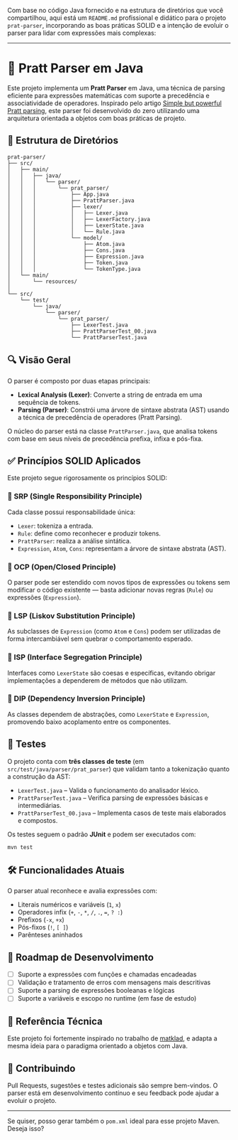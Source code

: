 Com base no código Java fornecido e na estrutura de diretórios que você compartilhou, aqui está um `README.md` profissional e didático para o projeto `prat-parser`, incorporando as boas práticas SOLID e a intenção de evoluir o parser para lidar com expressões mais complexas:

---

# 🧠 Pratt Parser em Java

Este projeto implementa um **Pratt Parser** em Java, uma técnica de parsing eficiente para expressões matemáticas com suporte a precedência e associatividade de operadores. Inspirado pelo artigo [Simple but powerful Pratt parsing](https://matklad.github.io/2020/04/13/simple-but-powerful-pratt-parsing.html), este parser foi desenvolvido do zero utilizando uma arquitetura orientada a objetos com boas práticas de projeto.

## 📂 Estrutura de Diretórios

```plaintext
prat-parser/
├── src/
│   ├── main/
│   │   ├── java/
│   │   │   └── parser/
│   │   │       └── prat_parser/
│   │   │           ├── App.java
│   │   │           ├── PrattParser.java
│   │   │           ├── lexer/
│   │   │           │   ├── Lexer.java
│   │   │           │   ├── LexerFactory.java
│   │   │           │   ├── LexerState.java
│   │   │           │   └── Rule.java
│   │   │           └── model/
│   │   │               ├── Atom.java
│   │   │               ├── Cons.java
│   │   │               ├── Expression.java
│   │   │               ├── Token.java
│   │   │               └── TokenType.java
│   └── main/
│       └── resources/
│
└── src/
    └── test/
        └── java/
            └── parser/
                └── prat_parser/
                    ├── LexerTest.java
                    ├── PrattParserTest_00.java
                    └── PrattParserTest.java
```

## 🔍 Visão Geral

O parser é composto por duas etapas principais:

- **Lexical Analysis (Lexer)**: Converte a string de entrada em uma sequência de tokens.
- **Parsing (Parser)**: Constrói uma árvore de sintaxe abstrata (AST) usando a técnica de precedência de operadores (Pratt Parsing).

O núcleo do parser está na classe `PrattParser.java`, que analisa tokens com base em seus níveis de precedência prefixa, infixa e pós-fixa.

## ✅ Princípios SOLID Aplicados

Este projeto segue rigorosamente os princípios SOLID:

### 🔹 SRP (Single Responsibility Principle)
Cada classe possui responsabilidade única:
- `Lexer`: tokeniza a entrada.
- `Rule`: define como reconhecer e produzir tokens.
- `PrattParser`: realiza a análise sintática.
- `Expression`, `Atom`, `Cons`: representam a árvore de sintaxe abstrata (AST).

### 🔹 OCP (Open/Closed Principle)
O parser pode ser estendido com novos tipos de expressões ou tokens sem modificar o código existente — basta adicionar novas regras (`Rule`) ou expressões (`Expression`).

### 🔹 LSP (Liskov Substitution Principle)
As subclasses de `Expression` (como `Atom` e `Cons`) podem ser utilizadas de forma intercambiável sem quebrar o comportamento esperado.

### 🔹 ISP (Interface Segregation Principle)
Interfaces como `LexerState` são coesas e específicas, evitando obrigar implementações a dependerem de métodos que não utilizam.

### 🔹 DIP (Dependency Inversion Principle)
As classes dependem de abstrações, como `LexerState` e `Expression`, promovendo baixo acoplamento entre os componentes.

## 🧪 Testes

O projeto conta com **três classes de teste** (em `src/test/java/parser/prat_parser`) que validam tanto a tokenização quanto a construção da AST:

- `LexerTest.java` – Valida o funcionamento do analisador léxico.
- `PrattParserTest.java` – Verifica parsing de expressões básicas e intermediárias.
- `PrattParserTest_00.java` – Implementa casos de teste mais elaborados e compostos.

Os testes seguem o padrão **JUnit** e podem ser executados com:

```bash
mvn test
```

## 🛠️ Funcionalidades Atuais

O parser atual reconhece e avalia expressões com:

- Literais numéricos e variáveis (`1`, `x`)
- Operadores infix (`+`, `-`, `*`, `/`, `.`, `=`, `? :`)
- Prefixos (`-x`, `+x`)
- Pós-fixos (`!`, `[ ]`)
- Parênteses aninhados

## 📌 Roadmap de Desenvolvimento

- [ ] Suporte a expressões com funções e chamadas encadeadas
- [ ] Validação e tratamento de erros com mensagens mais descritivas
- [ ] Suporte a parsing de expressões booleanas e lógicas
- [ ] Suporte a variáveis e escopo no runtime (em fase de estudo)

## 📖 Referência Técnica

Este projeto foi fortemente inspirado no trabalho de [matklad](https://matklad.github.io/2020/04/13/simple-but-powerful-pratt-parsing.html), e adapta a mesma ideia para o paradigma orientado a objetos com Java.

## 🤝 Contribuindo

Pull Requests, sugestões e testes adicionais são sempre bem-vindos. O parser está em desenvolvimento contínuo e seu feedback pode ajudar a evoluir o projeto.

---

Se quiser, posso gerar também o `pom.xml` ideal para esse projeto Maven. Deseja isso?
